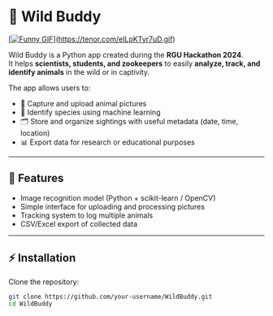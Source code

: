 # 🐾 Wild Buddy

[[![Funny GIF](https://media.giphy.com/media/3o6Zt481isNVuQI1l6/giphy.gif)](https://media.giphy.com/media/v1.Y2lkPWVjZjA1ZTQ3dTlzMGtkNGlzMDl2N3R2amY0ejAwNGg1MTRkdnRwMXV4MmlndWg0NiZlcD12MV9naWZzX3NlYXJjaCZjdD1n/YUztJ4dqmXrJ7x3hif/giphy.gif)](https://tenor.com/eILpKTyr7uD.gif)

Wild Buddy is a Python app created during the **RGU Hackathon 2024**.  
It helps **scientists, students, and zookeepers** to easily **analyze, track, and identify animals** in the wild or in captivity.  

The app allows users to:
- 📸 Capture and upload animal pictures  
- 🔎 Identify species using machine learning  
- 🗂️ Store and organize sightings with useful metadata (date, time, location)  
- 📊 Export data for research or educational purposes  

---

## 🚀 Features
- Image recognition model (Python + scikit-learn / OpenCV)  
- Simple interface for uploading and processing pictures  
- Tracking system to log multiple animals  
- CSV/Excel export of collected data  

---

## ⚡ Installation
Clone the repository:
```bash
git clone https://github.com/your-username/WildBuddy.git
cd WildBuddy


